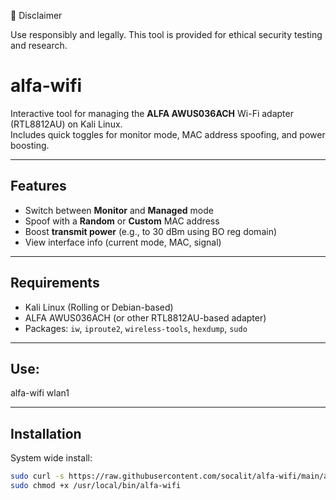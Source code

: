 🔐 Disclaimer

Use responsibly and legally. This tool is provided for ethical security testing and research.

# alfa-wifi

Interactive tool for managing the **ALFA AWUS036ACH** Wi-Fi adapter (RTL8812AU) on Kali Linux.  
Includes quick toggles for monitor mode, MAC address spoofing, and power boosting.

---

## Features

- Switch between **Monitor** and **Managed** mode
- Spoof with a **Random** or **Custom** MAC address
- Boost **transmit power** (e.g., to 30 dBm using BO reg domain)
- View interface info (current mode, MAC, signal)

---

## Requirements

- Kali Linux (Rolling or Debian-based)
- ALFA AWUS036ACH (or other RTL8812AU-based adapter)
- Packages: `iw`, `iproute2`, `wireless-tools`, `hexdump`, `sudo`

---

## Use:

alfa-wifi wlan1

---

## Installation

System wide install:

```bash
sudo curl -s https://raw.githubusercontent.com/socalit/alfa-wifi/main/alfa-wifi.sh -o /usr/local/bin/alfa-wifi
sudo chmod +x /usr/local/bin/alfa-wifi

